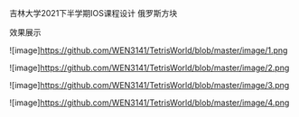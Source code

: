 吉林大学2021下半学期IOS课程设计
俄罗斯方块

效果展示

![image]https://github.com/WEN3141/TetrisWorld/blob/master/image/1.png

![image]https://github.com/WEN3141/TetrisWorld/blob/master/image/2.png

![image]https://github.com/WEN3141/TetrisWorld/blob/master/image/3.png

![image]https://github.com/WEN3141/TetrisWorld/blob/master/image/4.png
